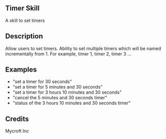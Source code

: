 ## Timer Skill
A skill to set timers

## Description 
Allow users to set timers. Ability to set multiple timers which will be named incrementally from 1. For example, timer 1, timer 2, timer 3 ...

## Examples 
* "set a timer for 30 seconds"
* "set a timer for 5 minutes and 30 seconds"
* "set a timer for 3 hours 10 minutes and 30 seconds"
* "cancel the 5 minutes and 30 seconds timer"
* "status of the 3 hours 10 minutes and 30 seconds timer"

## Credits 
Mycroft Inc
